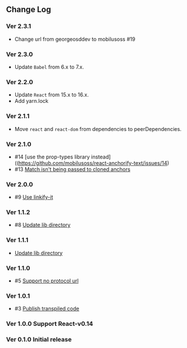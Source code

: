 ## Change Log

### Ver 2.3.1
  * Change url from georgeosddev to mobilusoss #19

### Ver 2.3.0
  * Update `Babel` from 6.x to 7.x.

### Ver 2.2.0
  * Update `React` from 15.x to 16.x.
  * Add yarn.lock

### Ver 2.1.1
  * Move `react` and `react-dom` from dependencies to peerDependencies.

### Ver 2.1.0
  * #14 [use the prop-types library instead]((https://github.com/mobilusoss/react-anchorify-text/issues/14)
  * #13 [Match isn't being passed to cloned anchors](https://github.com/mobilusoss/react-anchorify-text/issues/13)

### Ver 2.0.0
  * #9 [Use linkify-it](https://github.com/mobilusoss/react-anchorify-text/issues/9)

### Ver 1.1.2

  * #8 [Update lib directory](https://github.com/mobilusoss/react-anchorify-text/pull/8)

### Ver 1.1.1

  * [Update lib directory](https://github.com/mobilusoss/react-anchorify-text/pull/7/commits/fe5c29f3ca4b299b9281427e7bae308889bd0512)

### Ver 1.1.0

  * #5 [Support no protocol url](https://github.com/mobilusoss/react-anchorify-text/issues/5)

### Ver 1.0.1

  * #3 [Publish transpiled code](https://github.com/mobilusoss/react-anchorify-text/issues/3)

### Ver 1.0.0 Support React-v0.14

### Ver 0.1.0 Initial release
